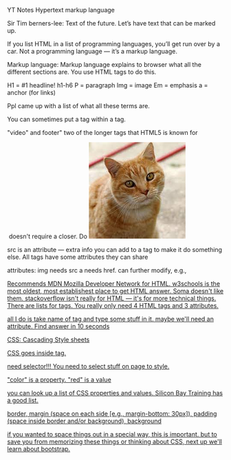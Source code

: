YT Notes
Hypertext markup language

Sir Tim berners-lee: Text of the future. Let’s have text that can be marked up.

If you list HTML in a list of programming languages, you’ll get run over by a car. Not a programming language — it’s a markup language.

Markup language: Markup language explains to browser what all the different sections are. You use HTML tags to do this.

H1 = #1 headline! h1-h6
P = paragraph
Img = image
Em = emphasis
a = anchor (for links)

Ppl came up with a list of what all these terms are.

You can sometimes put a tag within a tag.

"video" and footer" two of the longer tags that HTML5 is known for

<img> doesn't require a closer. Do <img src="cat.jpg">

src is an attribute — extra info you can add to a tag to make it do something else. All tags have some attributes they can share

attributes:
img needs src
a needs href. can further modify, e.g., <a target="_new" href="http://google.com">

Recommends MDN Mozilla Developer Network for HTML. w3schools is the most oldest, most establishest place to get HTML answer. Soma doesn't like them. stackoverflow isn't really for HTML — it's for more technical things. There are lists for tags. You really only need 4 HTML tags and 3 attributes.

all I do is take name of tag and type some stuff in it. maybe we'll need an attribute. Find answer in 10 seconds

CSS: Cascading Style sheets

CSS goes inside <style></style> tag.

need selector!!! You need to select stuff on page to style.

"color" is a property. "red" is a value

you can look up a list of CSS properties and values. Silicon Bay Training has a good list.

border, margin (space on each side [e.g., margin-bottom: 30px]), padding (space inside border and/or background), background

if you wanted to space things out in a special way, this is important. but to save you from memorizing these things or thinking about CSS, next up we'll learn about bootstrap.